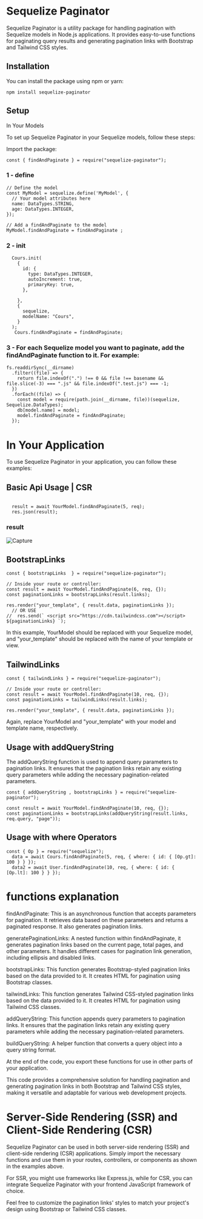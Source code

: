 # Sequelize Paginator

Sequelize Paginator is a utility package for handling pagination with Sequelize models in Node.js applications. It provides easy-to-use functions for paginating query results and generating pagination links with Bootstrap and Tailwind CSS styles.

## Installation

You can install the package using npm or yarn:

```
npm install sequelize-paginator
```




## Setup
In Your Models

To set up Sequelize Paginator in your Sequelize models, follow these steps:

Import the package:

```
const { findAndPaginate } = require("sequelize-paginator");
```

### 1 - define

```
// Define the model
const MyModel = sequelize.define('MyModel', {
  // Your model attributes here
  name: DataTypes.STRING,
  age: DataTypes.INTEGER,
});

// Add a findAndPaginate to the model
MyModel.findAndPaginate = findAndPaginate ;
```
 
### 2 -  init 
  
```
  Cours.init(
    {
      id: {
        type: DataTypes.INTEGER,
        autoIncrement: true,
        primaryKey: true,
      },

    },
    {
      sequelize,
      modelName: "Cours",
    }
  );
   Cours.findAndPaginate = findAndPaginate;
```


### 3 - For each Sequelize model you want to paginate, add the findAndPaginate function to it. For example:

```
fs.readdirSync(__dirname)
  .filter((file) => {
    return file.indexOf(".") !== 0 && file !== basename && file.slice(-3) === ".js" && file.indexOf(".test.js") === -1;
  })
  .forEach((file) => {
    const model = require(path.join(__dirname, file))(sequelize, Sequelize.DataTypes);
    db[model.name] = model;
    model.findAndPaginate = findAndPaginate;
  });
```







# In Your Application

To use Sequelize Paginator in your application, you can follow these examples:


## Basic Api Usage | CSR



```

  result = await YourModel.findAndPaginate(5, req);
  res.json(result);
```

### result

![Capture](https://github.com/W3Amine/sequelize-paginator/assets/116265410/ff394435-fac2-4809-b5d0-49d82042da5c)


## BootstrapLinks

```
const { bootstrapLinks  } = require("sequelize-paginator");

// Inside your route or controller:
const result = await YourModel.findAndPaginate(6, req, {});
const paginationLinks = bootstrapLinks(result.links);

res.render("your_template", { result.data, paginationLinks });
  // OR USE
//  res.send(` <script src="https://cdn.tailwindcss.com"></script> ${paginationLinks} `);
```

In this example, YourModel should be replaced with your Sequelize model, and "your_template" should be replaced with the name of your template or view.


## TailwindLinks


```
const { tailwindLinks } = require("sequelize-paginator");

// Inside your route or controller:
const result = await YourModel.findAndPaginate(10, req, {});
const paginationLinks = tailwindLinks(result.links);

res.render("your_template", { result.data, paginationLinks });
```


Again, replace YourModel and "your_template" with your model and template name, respectively.



## Usage with addQueryString


The addQueryString function is used to append query parameters to pagination links. It ensures that the pagination links retain any existing query parameters while adding the necessary pagination-related parameters.
```
const { addQueryString , bootstrapLinks } = require("sequelize-paginator");

const result = await YourModel.findAndPaginate(10, req, {});
const paginationLinks = bootstrapLinks(addQueryString(result.links, req.query, "page"));
```



## Usage with where Operators


```
const { Op } = require("sequelize");
  data = await Cours.findAndPaginate(5, req, { where: { id: { [Op.gt]: 100 } } });
  data2 = await User.findAndPaginate(10, req, { where: { id: { [Op.lt]: 100 } } });
```





# functions explanation
findAndPaginate: This is an asynchronous function that accepts parameters for pagination. It retrieves data based on these parameters and returns a paginated response. It also generates pagination links.

generatePaginationLinks: A nested function within findAndPaginate, it generates pagination links based on the current page, total pages, and other parameters. It handles different cases for pagination link generation, including ellipsis and disabled links.

bootstrapLinks: This function generates Bootstrap-styled pagination links based on the data provided to it. It creates HTML for pagination using Bootstrap classes.

tailwindLinks: This function generates Tailwind CSS-styled pagination links based on the data provided to it. It creates HTML for pagination using Tailwind CSS classes.

addQueryString: This function appends query parameters to pagination links. It ensures that the pagination links retain any existing query parameters while adding the necessary pagination-related parameters.

buildQueryString: A helper function that converts a query object into a query string format.

At the end of the code, you export these functions for use in other parts of your application.

This code provides a comprehensive solution for handling pagination and generating pagination links in both Bootstrap and Tailwind CSS styles, making it versatile and adaptable for various web development projects.






# Server-Side Rendering (SSR) and Client-Side Rendering (CSR)

Sequelize Paginator can be used in both server-side rendering (SSR) and client-side rendering (CSR) applications. Simply import the necessary functions and use them in your routes, controllers, or components as shown in the examples above.

For SSR, you might use frameworks like Express.js, while for CSR, you can integrate Sequelize Paginator with your frontend JavaScript framework of choice.

Feel free to customize the pagination links' styles to match your project's design using Bootstrap or Tailwind CSS classes.



